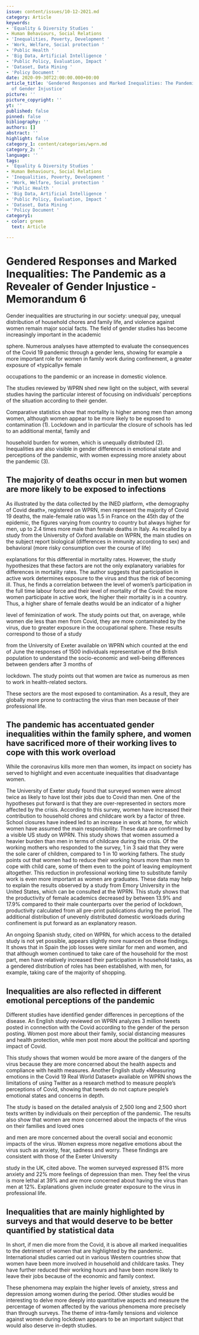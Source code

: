 ```yaml
---
issue: content/issues/10-12-2021.md
category: Article
keywords:
- 'Equality & Diversity Studies '
- Human Behaviours, Social Relations
- 'Inequalities, Poverty, Development '
- 'Work, Welfare, Social protection '
- 'Public Health '
- 'Big Data, Artificial Intelligence '
- 'Public Policy, Evaluation, Impact '
- 'Dataset, Data Mining '
- 'Policy Document '
date: 2020-09-30T22:00:00.000+00:00
article_title: 'Gendered Responses and Marked Inequalities: The Pandemic as a Revealer
  of Gender Injustice'
picture: ''
picture_copyright: ''
yt: ''
published: false
pinned: false
bibliography: ''
authors: []
abstract: ''
highlight: false
category_1: content/categories/wprn.md
category_2: ''
language: ''
tags:
- 'Equality & Diversity Studies '
- Human Behaviours, Social Relations
- 'Inequalities, Poverty, Development '
- 'Work, Welfare, Social protection '
- 'Public Health '
- 'Big Data, Artificial Intelligence '
- 'Public Policy, Evaluation, Impact '
- 'Dataset, Data Mining '
- 'Policy Document '
category1:
- color: green
  text: Article

---
```

# Gendered Responses and Marked Inequalities: The Pandemic as a Revealer of Gender Injustice - Memorandum 6

Gender inequalities are structuring in our society: unequal pay, unequal distribution of household chores and family life, and violence against women remain major social facts. The field of gender studies has become increasingly important in the academic

sphere. Numerous analyses have attempted to evaluate the consequences of the Covid 19 pandemic through a gender lens, showing for example a more important role for women in family work during confinement, a greater exposure of «typically» female

occupations to the pandemic or an increase in domestic violence.

The studies reviewed by WPRN shed new light on the subject, with several studies having the particular interest of focusing on individuals’ perceptions of the situation according to their gender.

Comparative statistics show that mortality is higher among men than among women, although women appear to be more likely to be exposed to contamination (1). Lockdown and in particular the closure of schools has led to an additional mental, family and

household burden for women, which is unequally distributed (2). Inequalities are also visible in gender differences in emotional state and perceptions of the pandemic, with women expressing more anxiety about the pandemic (3).

## The majority of deaths occur in men but women are more likely to be exposed to infections

As illustrated by the data collected by the INED platform, «the demography of Covid death», registered on WPRN, men represent the majority of Covid 19 deaths, the male-female ratio was 1.5 in France on the 45th day of the epidemic, the figures varying from country to country but always higher for men, up to 2.4 times more male than female deaths in Italy. As recalled by a study from the University of Oxford available on WPRN, the main studies on the subject report biological (differences in immunity according to sex) and behavioral (more risky consumption over the course of life)

explanations for this differential in mortality rates. However, the study hypothesizes that these factors are not the only explanatory variables for differences in mortality rates. The author suggests that participation in active work determines exposure to the virus and thus the risk of becoming ill. Thus, he finds a correlation between the level of women’s participation in the full time labour force and their level of mortality of the Covid: the more women participate in active work, the higher their mortality is in a country. Thus, a higher share of female deaths would be an indicator of a higher

level of feminization of work. The study points out that, on average, while women die less than men from Covid, they are more contaminated by the virus, due to greater exposure in the occupational sphere. These results correspond to those of a study

from the University of Exeter available on WPRN which counted at the end of June the responses of 1500 individuals representative of the British population to understand the socio-economic and well-being differences between genders after 3 months of

lockdown. The study points out that women are twice as numerous as men to work in health-related sectors.

These sectors are the most exposed to contamination. As a result, they are globally more prone to contracting the virus than men because of their professional life.

## The pandemic has accentuated gender inequalities within the family sphere, and women have sacrificed more of their working lives to cope with this work overload

While the coronavirus kills more men than women, its impact on society has served to highlight and even accentuate inequalities that disadvantage women.

The University of Exeter study found that surveyed women were almost twice as likely to have lost their jobs due to Covid than men. One of the hypotheses put forward is that they are over-represented in sectors more affected by the crisis. According to this survey, women have increased their contribution to household chores and childcare work by a factor of three. School closures have indeed led to an increase in work at home, for which women have assumed the main responsibility. These data are confirmed by a visible US study on WPRN. This study shows that women assumed a heavier burden than men in terms of childcare during the crisis. Of the working mothers who responded to the survey, 1 in 3 said that they were the sole carer of children, compared to 1 in 10 working fathers. The study points out that women had to reduce their working hours more than men to cope with child care, some of them even to the point of leaving employment altogether. This reduction in professional working time to substitute family work is even more important as women are graduates. These data may help to explain the results observed by a study from Emory University in the United States, which can be consulted at the WPRN. This study shows that the productivity of female academics decreased by between 13.9% and 17.9% compared to their male counterparts over the period of lockdown, productivity calculated from all pre-print publications during the period. The additional distribution of unevenly distributed domestic workloads during confinement is put forward as an explanatory reason.

An ongoing Spanish study, cited on WPRN, for which access to the detailed study is not yet possible, appears slightly more nuanced on these findings. It shows that in Spain the job losses were similar for men and women, and that although women continued to take care of the household for the most part, men have relatively increased their participation in household tasks, as a gendered distribution of roles has been established, with men, for example, taking care of the majority of shopping.

## Inequalities are also reflected in different emotional perceptions of the pandemic

Different studies have identified gender differences in perceptions of the disease. An English study reviewed on WPRN analyzes 3 million tweets posted in connection with the Covid according to the gender of the person posting. Women post more about their family, social distancing measures and health protection, while men post more about the political and sporting impact of Covid.

This study shows that women would be more aware of the dangers of the virus because they are more concerned about the health aspects and compliance with health measures. Another English study «Measuring emotions in the Covid 19 Real World Dataset» available on WPRN shows the limitations of using Twitter as a research method to measure people’s perceptions of Covid, showing that tweets do not capture people’s emotional states and concerns in depth.

The study is based on the detailed analysis of 2,500 long and 2,500 short texts written by individuals on their perception of the pandemic. The results also show that women are more concerned about the impacts of the virus on their families and loved ones

and men are more concerned about the overall social and economic impacts of the virus. Women express more negative emotions about the virus such as anxiety, fear, sadness and worry. These findings are consistent with those of the Exeter University

study in the UK, cited above. The women surveyed expressed 81% more anxiety and 22% more feelings of depression than men. They feel the virus is more lethal at 39% and are more concerned about having the virus than men at 12%. Explanations given include greater exposure to the virus in professional life.

## Inequalities that are mainly highlighted by surveys and that would deserve to be better quantified by statistical data

In short, if men die more from the Covid, it is above all marked inequalities to the detriment of women that are highlighted by the pandemic. International studies carried out in various Western countries show that women have been more involved in household and childcare tasks. They have further reduced their working hours and have been more likely to leave their jobs because of the economic and family context.

These phenomena may explain the higher levels of anxiety, stress and depression among women during the period. Other studies would be interesting to delve more deeply into quantitative aspects and measure the percentage of women affected by the various phenomena more precisely than through surveys. The theme of intra-family tensions and violence against women during lockdown appears to be an important subject that would also deserve in-depth studies.